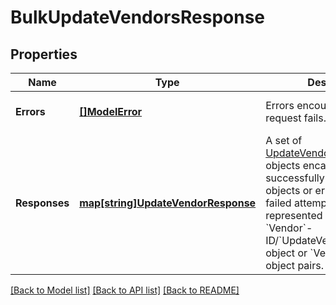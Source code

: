 # BulkUpdateVendorsResponse

## Properties

 Name          | Type                                                           | Description                                                                                                                                                                                                                                                                                                                           | Notes                        
---------------|----------------------------------------------------------------|---------------------------------------------------------------------------------------------------------------------------------------------------------------------------------------------------------------------------------------------------------------------------------------------------------------------------------------|------------------------------
 **Errors**    | [**[]ModelError**](Error.md)                                   | Errors encountered when the request fails.                                                                                                                                                                                                                                                                                            | [optional] [default to null] 
 **Responses** | [**map[string]UpdateVendorResponse**](UpdateVendorResponse.md) | A set of [UpdateVendorResponse](entity:UpdateVendorResponse) objects encapsulating successfully created [Vendor](entity:Vendor) objects or error responses for failed attempts. The set is represented by a collection of &#x60;Vendor&#x60;-ID/&#x60;UpdateVendorResponse&#x60;-object or  &#x60;Vendor&#x60;-ID/error-object pairs. | [optional] [default to null] 

[[Back to Model list]](../README.md#documentation-for-models) [[Back to API list]](../README.md#documentation-for-api-endpoints) [[Back to README]](../README.md)

